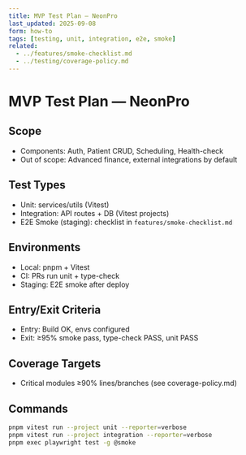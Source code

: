```yaml
---
title: MVP Test Plan — NeonPro
last_updated: 2025-09-08
form: how-to
tags: [testing, unit, integration, e2e, smoke]
related:
  - ../features/smoke-checklist.md
  - ../testing/coverage-policy.md
---
```


# MVP Test Plan — NeonPro

## Scope

- Components: Auth, Patient CRUD, Scheduling, Health-check
- Out of scope: Advanced finance, external integrations by default

## Test Types

- Unit: services/utils (Vitest)
- Integration: API routes + DB (Vitest projects)
- E2E Smoke (staging): checklist in `features/smoke-checklist.md`

## Environments

- Local: pnpm + Vitest
- CI: PRs run unit + type-check
- Staging: E2E smoke after deploy

## Entry/Exit Criteria

- Entry: Build OK, envs configured
- Exit: ≥95% smoke pass, type-check PASS, unit PASS

## Coverage Targets

- Critical modules ≥90% lines/branches (see coverage-policy.md)

## Commands

```bash
pnpm vitest run --project unit --reporter=verbose
pnpm vitest run --project integration --reporter=verbose
pnpm exec playwright test -g @smoke
```
